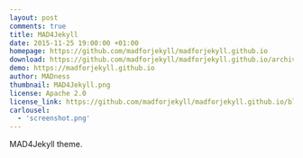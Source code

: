 ```yaml
---
layout: post
comments: true
title: MAD4Jekyll
date: 2015-11-25 19:00:00 +01:00
homepage: https://github.com/madforjekyll/madforjekyll.github.io
download: https://github.com/madforjekyll/madforjekyll.github.io/archive/master.zip
demo: https://madforjekyll.github.io
author: MADness
thumbnail: MAD4Jekyll.png
license: Apache 2.0
license_link: https://github.com/madforjekyll/madforjekyll.github.io/blob/master/Apache%20LICENSE%20Version%202.0.markdown
carlousel:
  - 'screenshot.png'
---
```


MAD4Jekyll theme.
